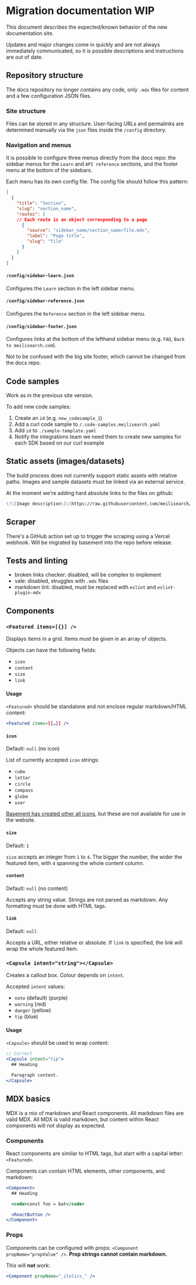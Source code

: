 # Migration documentation WIP

This document describes the expected/known behavior of the new documentation site.

Updates and major changes come in quickly and are not always immediately communicated, so it is possible descriptions and instructions are out of date.

## Repository structure

The docs repository no longer contains any code, only `.mdx` files for content and a few configuration JSON files.

### Site structure

Files can be stored in any structure. User-facing URLs and permalinks are determined manually via the `json` files inside the `/config` directory.

### Navigation and menus

It is possible to configure three menus directly from the docs repo: the sidebar menus for the `Learn` and `API reference` sections, and the footer menu at the bottom of the sidebars.

Each menu has its own config file. The config file should follow this pattern:

```json
[
  {
    "title": "Section",
    "slug": "section_name",
    "routes": [
    // Each route is an object corresponding to a page
      {
        "source": "sidebar_name/section_name/file.mdx",
        "label": "Page title",
        "slug": "file"
      }
    ]
  }
]
```

#### `/config/sidebar-learn.json`

Configures the `Learn` section in the left sidebar menu.

#### `/config/sidebar-reference.json`

Configures the `Reference` section in the left sidebar menu.

#### `/config/sidebar-footer.json`

Configures links at the bottom of the lefthand sidebar menu (e.g. `FAQ`, `Back to meilisearch.com`).

Not to be confused with the big site footer, which cannot be changed from the docs repo.

## Code samples

Work as in the previous site version.

To add new code samples:

1. Create an `id` (e.g. `new_codesample_1`)
2. Add a curl code sample to `/.code-samples.meilisearch.yaml`
3. Add `id` to `./sample-template.yaml`
4. Notify the integrations team we need them to create new samples for each SDK based on our curl example

## Static assets (images/datasets)

The build process does not currently support static assets with relative paths. Images and sample datasets must be linked via an external service. 

At the moment we're adding hard absolute links to the files on github:

```markdown
\!\[Image description\]\(https://raw.githubusercontent.com/meilisearch/documentation/[branch_name]/assets/images/[guide_name]/diagram.png\)
```

## Scraper

There's a GitHub action set up to trigger the scraping using a Vercel webhook. Will be migrated by basement into the repo before release.

## Tests and linting

- broken links checker: disabled, will be complex to implement
- vale: disabled, struggles with `.mdx` files
- markdown lint: disabled, must be replaced with `eslint` and `eslint-plugin-mdx`

## Components

### `<Featured items=[{}] />`

Displays items in a grid. Items must be given in an array of objects.

Objects can have the following fields:

- `icon`
- `content`
- `size`
- `link`

#### Usage

`<Featured>` should be standalone and not enclose regular markdown/HTML content:

```jsx
<Featured items=[{…}] />
```

#### `icon`

Default: `null` (no icon)

List of currently accepted `icon` strings:

- `cube`
- `letter`
- `circle`
- `compass`
- `globe`
- `user`

[Basement has created other all icons](https://drive.google.com/drive/folders/10Fvz6d6jPBhXYGhqFRR2G5GQQK43Nt2O), but these are not available for use in the website.

#### `size`

Default: `1`

`size` accepts an integer from `1` to `4`. The bigger the number, the wider the featured item, with `4` spanning the whole content column.

#### `content`

Default: `null` (no content)

Accepts any string value. Strings are not parsed as markdown. Any formatting must be done with HTML tags.

#### `link`

Default: `null`

Accepts a URL, either relative or absolute. If `link` is specified, the link will wrap the whole featured item.

### `<Capsule intent="string"></Capsule>`

Creates a callout box. Colour depends on `intent`.

Accepted `intent` values:

- `note` (default) (purple)
- `warning` (red)
- `danger` (yellow)
- `tip` (blue)

#### Usage

`<Capsule>` should be used to wrap content:

```jsx
// Correct
<Capsule intent="tip">
  ## Heading

  Paragraph content.
</Capsule>
```

## MDX basics

MDX is a mix of markdown and React components. All markdown files are valid MDX. All MDX is valid markdown, but content within React components will not display as expected.

### Components

React components are similar to HTML tags, but start with a capital letter: `<Featured>`.

Components can contain HTML elements, other components, and markdown:

```jsx
<Component>
  ## Heading

  <code>const foo = bat</code>

  <ReactButton />
</Component>
```

### Props

Components can be configured with props: `<Component propName="propValue" />`. **Prop strings cannot contain markdown.**

This will **not** work:

```jsx
<Component propName="_italics_" />
```
